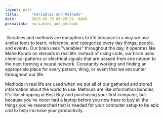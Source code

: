 ```yaml
---
layout: post
title:      "Variables and Methods"
date:       2020-05-30 00:29:29 -0400
permalink:  variables_and_methods
---
```



​
Variables and methods are metaphors to life because in a way we use similar tools to learn, reference, and categorize every day things, people, and events. Our brain uses "variables" throughout the day, it operates like Marie Kondo on steroids in real life. Instead of using code, our brain uses chemical patterns or electrical signals that are passed from one neuron to the next forming a neural network. Constantly working and finding an appropriate place for every person, thing, or event that we encounter throughout our life.  

Methods in real life are used when we put all of our gathered and stored information about the world to use. Methods are like information bundles, It's like shopping at Best Buy and purchasing your first computer, but because you've never had a laptop before you now have to buy all the things you've researched that is needed for your computer setup to be epic and to help increase your productivity.
